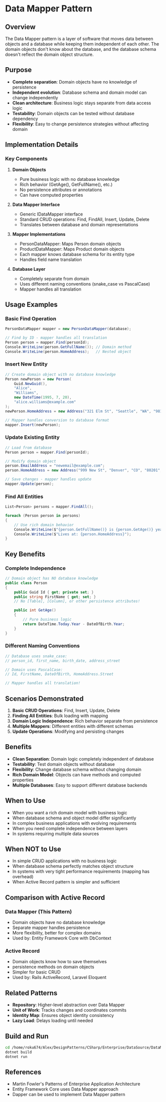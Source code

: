 # Data Mapper Pattern

## Overview
The Data Mapper pattern is a layer of software that moves data between objects and a database while keeping them independent of each other. The domain objects don't know about the database, and the database schema doesn't reflect the domain object structure.

## Purpose
- **Complete separation**: Domain objects have no knowledge of persistence
- **Independent evolution**: Database schema and domain model can change independently
- **Clean architecture**: Business logic stays separate from data access logic
- **Testability**: Domain objects can be tested without database dependency
- **Flexibility**: Easy to change persistence strategies without affecting domain

## Implementation Details

### Key Components

1. **Domain Objects**
   - Pure business logic with no database knowledge
   - Rich behavior (GetAge(), GetFullName(), etc.)
   - No persistence attributes or annotations
   - Can have computed properties

2. **Data Mapper Interface**
   - Generic IDataMapper<T> interface
   - Standard CRUD operations: Find, FindAll, Insert, Update, Delete
   - Translates between database and domain representations

3. **Mapper Implementations**
   - PersonDataMapper: Maps Person domain objects
   - ProductDataMapper: Maps Product domain objects
   - Each mapper knows database schema for its entity type
   - Handles field name translation

4. **Database Layer**
   - Completely separate from domain
   - Uses different naming conventions (snake_case vs PascalCase)
   - Mapper handles all translation

## Usage Examples

### Basic Find Operation
```csharp
PersonDataMapper mapper = new PersonDataMapper(database);

// Find by ID - mapper handles all translation
Person person = mapper.Find(personId);
Console.WriteLine(person.GetFullName()); // Domain method
Console.WriteLine(person.HomeAddress);   // Nested object
```

### Insert New Entity
```csharp
// Create domain object with no database knowledge
Person newPerson = new Person(
    Guid.NewGuid(),
    "Alice",
    "Williams",
    new DateTime(1995, 7, 20),
    "alice.williams@example.com"
);
newPerson.HomeAddress = new Address("321 Elm St", "Seattle", "WA", "98101", "USA");

// Mapper handles conversion to database format
mapper.Insert(newPerson);
```

### Update Existing Entity
```csharp
// Load from database
Person person = mapper.Find(personId);

// Modify domain object
person.EmailAddress = "newemail@example.com";
person.HomeAddress = new Address("999 New St", "Denver", "CO", "80201", "USA");

// Save changes - mapper handles update
mapper.Update(person);
```

### Find All Entities
```csharp
List<Person> persons = mapper.FindAll();

foreach (Person person in persons)
{
    // Use rich domain behavior
    Console.WriteLine($"{person.GetFullName()} is {person.GetAge()} years old");
    Console.WriteLine($"Lives at: {person.HomeAddress}");
}
```

## Key Benefits

### Complete Independence
```csharp
// Domain object has NO database knowledge
public class Person
{
    public Guid Id { get; private set; }
    public string FirstName { get; set; }
    // No [Table], [Column], or other persistence attributes!

    public int GetAge()
    {
        // Pure business logic
        return DateTime.Today.Year - DateOfBirth.Year;
    }
}
```

### Different Naming Conventions
```csharp
// Database uses snake_case:
// person_id, first_name, birth_date, address_street

// Domain uses PascalCase:
// Id, FirstName, DateOfBirth, HomeAddress.Street

// Mapper handles all translation!
```

## Scenarios Demonstrated

1. **Basic CRUD Operations**: Find, Insert, Update, Delete
2. **Finding All Entities**: Bulk loading with mapping
3. **Domain Logic Independence**: Rich behavior separate from persistence
4. **Multiple Mappers**: Different entities with different schemas
5. **Update Operations**: Modifying and persisting changes

## Benefits

- **Clean Separation**: Domain logic completely independent of database
- **Testability**: Test domain objects without database
- **Flexibility**: Change database schema without changing domain
- **Rich Domain Model**: Objects can have methods and computed properties
- **Multiple Databases**: Easy to support different database backends

## When to Use

- When you want a rich domain model with business logic
- When database schema and object model differ significantly
- In complex business applications with evolving requirements
- When you need complete independence between layers
- In systems requiring multiple data sources

## When NOT to Use

- In simple CRUD applications with no business logic
- When database schema perfectly matches object structure
- In systems with very tight performance requirements (mapping has overhead)
- When Active Record pattern is simpler and sufficient

## Comparison with Active Record

### Data Mapper (This Pattern)
- Domain objects have no database knowledge
- Separate mapper handles persistence
- More flexibility, better for complex domains
- Used by: Entity Framework Core with DbContext

### Active Record
- Domain objects know how to save themselves
- persistence methods on domain objects
- Simpler for basic CRUD
- Used by: Rails ActiveRecord, Laravel Eloquent

## Related Patterns

- **Repository**: Higher-level abstraction over Data Mapper
- **Unit of Work**: Tracks changes and coordinates commits
- **Identity Map**: Ensures object identity consistency
- **Lazy Load**: Delays loading until needed

## Build and Run

```bash
cd /home/roku674/Alex/DesignPatterns/CSharp/Enterprise/DataSource/DataMapper
dotnet build
dotnet run
```

## References
- Martin Fowler's Patterns of Enterprise Application Architecture
- Entity Framework Core uses Data Mapper approach
- Dapper can be used to implement Data Mapper pattern
